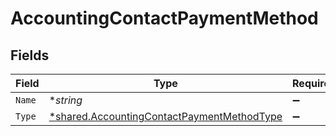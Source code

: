 # AccountingContactPaymentMethod


## Fields

| Field                                                                                                          | Type                                                                                                           | Required                                                                                                       | Description                                                                                                    |
| -------------------------------------------------------------------------------------------------------------- | -------------------------------------------------------------------------------------------------------------- | -------------------------------------------------------------------------------------------------------------- | -------------------------------------------------------------------------------------------------------------- |
| `Name`                                                                                                         | **string*                                                                                                      | :heavy_minus_sign:                                                                                             | N/A                                                                                                            |
| `Type`                                                                                                         | [*shared.AccountingContactPaymentMethodType](../../../pkg/models/shared/accountingcontactpaymentmethodtype.md) | :heavy_minus_sign:                                                                                             | N/A                                                                                                            |